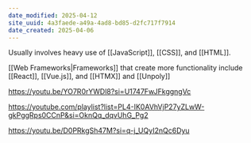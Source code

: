 ```yaml
---
date_modified: 2025-04-12
site_uuid: 4a3faede-a49a-4ad8-bd85-d2fc717f7914
date_created: 2025-04-06
---
```


Usually involves heavy use of [[JavaScript]], [[CSS]], and [[HTML]].  

[[Web Frameworks|Frameworks]] that create more functionality include [[React]], [[Vue.js]], and [[HTMX]] and [[Unpoly]]

https://youtu.be/YO7R0rYWDl8?si=U1747FwJFkggngVc

https://youtube.com/playlist?list=PL4-IK0AVhVjP27yZLwW-gkPggRps0CCnP&si=OknQq_dqvUhG_Pg2

https://youtu.be/D0PRkgSh47M?si=q-j_UQyI2nQc6Dyu